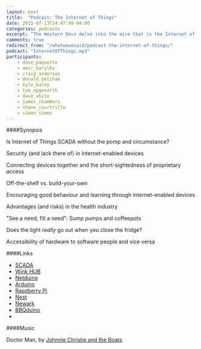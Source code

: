 ```yaml
---
layout: post
title:  "Podcast: The Internet of Things"
date: 2015-07-13T14:47:49-04:00
categories: podcasts
excerpt: "The Western Devs delve into the mire that is the Internet of Things"
comments: true
redirect_from: "/whatwevesaid/podcast-the-internet-of-things/"
podcast: "InternetOfThings.mp3"
participants: 
    - dave_paquette
    - amir_barylko
    - craig_anderson
    - donald_belcham
    - kyle_baley
    - tom_opgenorth
    - dave_white
    - james_chambers
    - shane_courtrille
    - simon_timms
---
```


####Synopsis

Is Internet of Things SCADA without the pomp and circumstance?

Security (and lack there of) in internet-enabled devices

Connecting devices together and the short-sightedness of proprietary access

Off-the-shelf vs. build-your-own

Encouraging good behaviour and learning through internet-enabled devices

Advantages (and risks) in the health industry

"See a need, fill a need": Sump pumps and coffeepots

Does the light _really_ go out when you close the fridge?

Accessibility of hardware to software people and vice versa


####Links

* [SCADA](https://en.wikipedia.org/wiki/SCADA)
* [Wink HUB](http://www.wink.com/products/wink-hub/)
* [Netduino](http://www.netduino.com/)
* [Arduino](https://www.arduino.cc/)
* [Raspberry Pi](https://www.raspberrypi.org/)
* [Nest](https://nest.com/)
* [Newark](http://www.newark.com/)
* [BBQduino](https://lostechies.com/derickbailey/2013/04/10/a-first-look-at-my-arduino-bbq-thermometer/)
* 

####Music

Doctor Man, by [Johnnie Christie and the Boats](https://www.youtube.com/user/jwcchristie)
